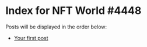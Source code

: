 # Index for NFT World #4448
Posts will be displayed in the order below:

- [Your first post](./001-first.md)

